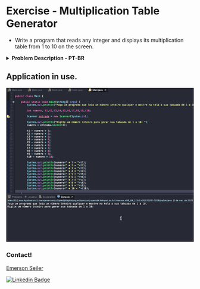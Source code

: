 # Exercise - Multiplication Table Generator
- Write a program that reads any integer and displays its multiplication table from 1 to 10 on the screen.

<details >
  <summary><b>Problem Description - PT-BR</b></summary>

- Faça um programa que leia um número inteiro qualquer e mostre na tela a sua tabuada de 1 a 10.

</details>

## Application in use.

![Gif Exercicio](./img/exercicio.gif)

### Contact!

[Emerson Seiler](https://www.linkedin.com/in/seileremerson/)

[![Linkedin Badge](https://img.shields.io/badge/-seileremerson-blue?style=flat-square&logo=Linkedin&logoColor=white&link=https://www.linkedin.com/in/diogoalvesti/)](https://www.linkedin.com/in/seileremerson/)